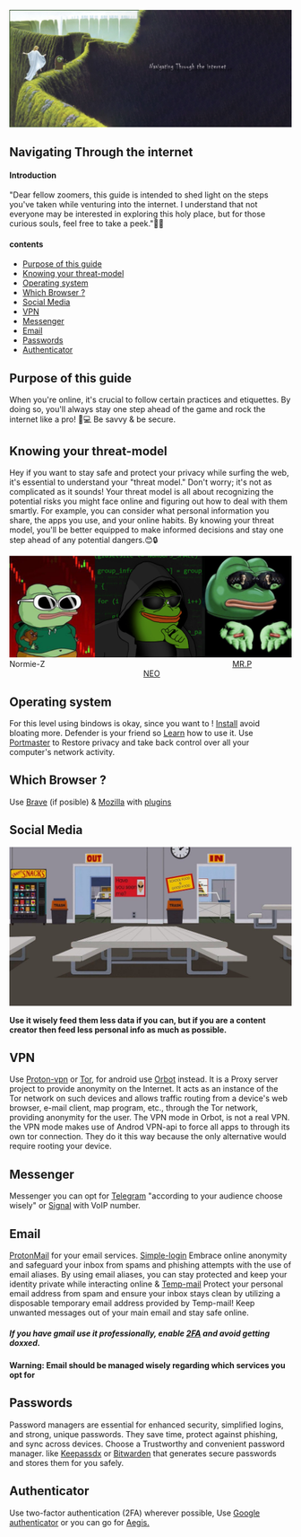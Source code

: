 ![img](https://github.com/Mr-Mittens/Navigating-through-the-internet/blob/main/main/nav.jpg)

## Navigating Through the internet

#### Introduction

"Dear fellow zoomers, this guide is intended to shed light on the steps you've taken while venturing into the internet. I understand that not everyone may be interested in exploring this holy place, but for those curious souls, feel free to take a peek."🐑🌞


#### contents

- [Purpose of this guide](#purpose-of-this-guide)
- [Knowing your threat-model](#knowing-your-threat-model)
- [Operating system](#operating-system)
- [Which Browser ?](#which-browser-)
- [Social Media](#social-media)
- [VPN](#vpn)
- [Messenger](#messenger)
- [Email](#email)
- [Passwords](#passwords)
- [Authenticator](#authenticator)


## Purpose of this guide

When you're online, it's crucial to follow certain practices and etiquettes. By doing so, you'll always stay one step ahead of the game and rock the internet like a pro! 🚀💻 Be savvy & be secure.


## Knowing your threat-model

Hey if you want to stay safe and protect your privacy while surfing the web, it's essential to understand your "threat model." Don't worry; it's not as complicated as it sounds! Your threat model is all about recognizing the potential risks you might face online and figuring out how to deal with them smartly. For example, you can consider what personal information you share, the apps you use, and your online habits. By knowing your threat model, you'll be better equipped to make informed decisions and stay one step ahead of any potential dangers.😊🔒


![a1](https://github.com/Mr-Mittens/Navigating-through-the-internet/blob/main/main/retard-level.jpg)
Normie-Z $~~~~~~~~~~~$ $~~~~~~~~~~~$ $~~~~~~~~~~~$ $~~~~~~~~~~~$ $~~~~~~~~~~~$ $~~~~~~~~~~~$ $~~~~~~~~~~~$ [MR.P](https://github.com/Mr-Mittens/Navigating-through-the-internet)$~~~~~~~~~~~$ $~~~~~~~~~~~$ $~~~~~~~~~~~$ $~~~~~~~~~~~$ $~~~~~~~~~~~$ $~~~~~~~~~~~$&ensp;[NEO](https://github.com/nawthing/Android-security-guide)


## Operating system

For this level using bindows is okay, since you want to !
[Install]() avoid bloating more.
Defender is your friend so [Learn]() how to use it. 
Use [Portmaster](https://safing.io) to Restore privacy and take back control over all your computer's network activity. 

## Which Browser ?

Use [Brave](https://brave.com/download) (if posible) & [Mozilla](https://www.mozilla.org/en-US/) with [plugins](https://addons.mozilla.org/en-US/firefox)


## Social Media

![s1](https://github.com/Mr-Mittens/Navigating-through-the-internet/blob/main/main/bg.jpg)

**Use it wisely feed them less data if you can, but if you are a content creator then feed less personal info as much as possible.**


## VPN

Use [Proton-vpn](https://protonvpn.com/) or [Tor](https://www.torproject.org/), for android use [Orbot](https://play.google.com/store/apps/details?id=org.torproject.android) instead. It is a Proxy server project to provide anonymity on the Internet. It acts as an instance of the Tor network on such devices and allows traffic routing from a device's web browser, e-mail client, map program, etc., through the Tor network, providing anonymity for the user. The VPN mode in Orbot, is not a real VPN. the VPN mode makes use of Androd VPN-api to force all apps to through its own tor connection. They do it this way because the only alternative would require rooting your device.

## Messenger

Messenger you can opt for [Telegram](https://desktop.telegram.org/) "according to your audience choose wisely"
or [Signal](https://signal.org/) with VoIP number.


## Email

[ProtonMail](https://protonmail.com/) for your email services.
[Simple-login](https://simplelogin.io/) Embrace online anonymity and safeguard your inbox from spams and phishing attempts with the use of email aliases. By using email aliases, you can stay protected and keep your identity private while interacting online & [Temp-mail](https://temp-mail.org) Protect your personal email address from spam and ensure your inbox stays clean by utilizing a disposable temporary email address provided by Temp-mail! Keep unwanted messages out of your main email and stay safe online.
##### If you have gmail use it professionally, enable [2FA]() and avoid getting doxxed.

**Warning: Email should be managed wisely regarding which services you opt for**

## Passwords

Password managers are essential for enhanced security, simplified logins, and strong, unique passwords. They save time, protect against phishing, and sync across devices. Choose a Trustworthy and convenient password manager.
like [Keepassdx](https://www.keepassdx.com/) or [Bitwarden](https://bitwarden.com/) that generates secure passwords and stores them for you safely.

## Authenticator

Use two-factor authentication (2FA) wherever possible, Use [Google authenticator](https://play.google.com/store/apps/details?id=com.google.android.apps.authenticator2) or you can go for [Aegis.](https://getaegis.app/)
